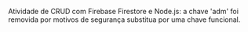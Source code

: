 Atividade de CRUD com Firebase Firestore e Node.js: a chave 'adm' foi removida por motivos de segurança substitua por uma chave funcional.
